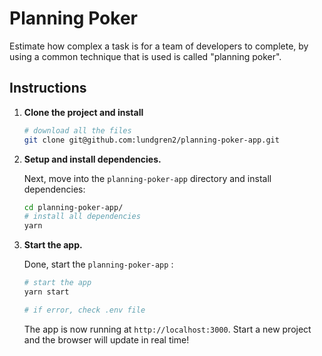 # Planning Poker

Estimate how complex a task is for a team of developers to complete, by using a common technique that is used is called "planning poker".

## Instructions

1.  **Clone the project and install**

    ```sh
    # download all the files
    git clone git@github.com:lundgren2/planning-poker-app.git

    ```

2.  **Setup and install dependencies.**

    Next, move into the `planning-poker-app` directory and install dependencies:

    ```sh
    cd planning-poker-app/
    # install all dependencies
    yarn

    ```

3.  **Start the app.**

    Done, start the `planning-poker-app` :

    ```sh
    # start the app
    yarn start

    # if error, check .env file
    ```

    The app is now running at `http://localhost:3000`. Start a new project and the browser will update in real time!
